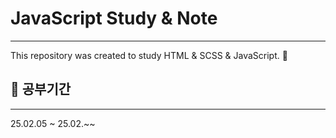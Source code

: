 # JavaScript Study & Note

---

This repository was created to study HTML & SCSS & JavaScript. 💖

## 📖 공부기간

---

25.02.05 ~ 25.02.~~
